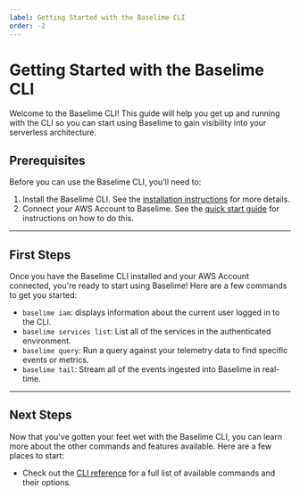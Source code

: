 ```yaml
---
label: Getting Started with the Baselime CLI
order: -2
---
```


# Getting Started with the Baselime CLI

Welcome to the Baselime CLI! This guide will help you get up and running with the CLI so you can start using Baselime to gain visibility into your serverless architecture.

## Prerequisites
Before you can use the Baselime CLI, you'll need to:

1. Install the Baselime CLI. See the [installation instructions](./install.md) for more details.
2. Connect your AWS Account to Baselime. See the [quick start guide](../quick-start.md) for instructions on how to do this.

---

## First Steps

Once you have the Baselime CLI installed and your AWS Account connected, you're ready to start using Baselime! Here are a few commands to get you started:

- `baselime iam`: displays information about the current user logged in to the CLI.
- `baselime services list`: List all of the services in the authenticated environment.
- `baselime query`: Run a query against your telemetry data to find specific events or metrics.
- `baselime tail`: Stream all of the events ingested into Baselime in real-time.

---

## Next Steps

Now that you've gotten your feet wet with the Baselime CLI, you can learn more about the other commands and features available. Here are a few places to start:

- Check out the [CLI reference](./reference/query.md) for a full list of available commands and their options.

